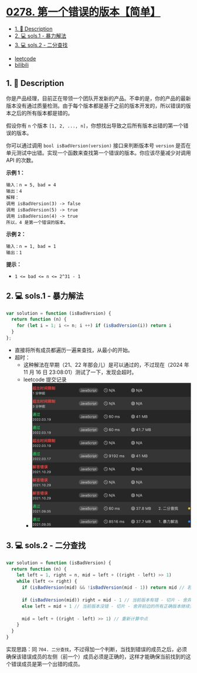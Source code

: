 # [0278. 第一个错误的版本【简单】](https://github.com/Tdahuyou/leetcode/tree/main/0278.%20%E7%AC%AC%E4%B8%80%E4%B8%AA%E9%94%99%E8%AF%AF%E7%9A%84%E7%89%88%E6%9C%AC%E3%80%90%E7%AE%80%E5%8D%95%E3%80%91)

<!-- region:toc -->
- [1. 📝 Description](#1--description-37)
- [2. 💻 sols.1 - 暴力解法](#2--sols1---暴力解法-9)
- [3. 💻 sols.2 - 二分查找](#3--sols2---二分查找)
<!-- endregion:toc -->
- [leetcode](https://leetcode.cn/problems/first-bad-version/)
- [bilibili](https://www.bilibili.com/video/BV1DivNejEb1/)

## 1. 📝 Description

你是产品经理，目前正在带领一个团队开发新的产品。不幸的是，你的产品的最新版本没有通过质量检测。由于每个版本都是基于之前的版本开发的，所以错误的版本之后的所有版本都是错的。

假设你有 `n` 个版本 `[1, 2, ..., n]`，你想找出导致之后所有版本出错的第一个错误的版本。

你可以通过调用 `bool isBadVersion(version)` 接口来判断版本号 `version` 是否在单元测试中出错。实现一个函数来查找第一个错误的版本。你应该尽量减少对调用 API 的次数。

**示例 1：**
```
输入：n = 5, bad = 4
输出：4
解释：
调用 isBadVersion(3) -> false
调用 isBadVersion(5) -> true
调用 isBadVersion(4) -> true
所以，4 是第一个错误的版本。
```
**示例 2：**
```
输入：n = 1, bad = 1
输出：1
```
**提示：**

- `1 <= bad <= n <= 2^31 - 1`

## 2. 💻 sols.1 - 暴力解法

```js
var solution = function (isBadVersion) {
  return function (n) {
    for (let i = 1; i <= n; i ++) if (isBadVersion(i)) return i
  }
};
```

- 直接将所有成员都遍历一遍来查找，从最小的开始。
- 超时：
  - 这种解法在早期（21、22 年那会儿）是可以通过的，不过现在（2024 年 11 月 16 日 23:08:01）测试了一下，发现会超时。
  - leetcode 提交记录
    - ![](assets/2024-11-16-23-09-11.png)

## 3. 💻 sols.2 - 二分查找

```js
var solution = function (isBadVersion) {
  return function (n) {
    let left = 1, right = n, mid = left + ((right - left) >> 1)
    while (left <= right) {
      if (isBadVersion(mid) && !isBadVersion(mid - 1)) return mid // 若当前版本错误，且前一个版本没错，则当前版本就是第一个错误版本。

      if (isBadVersion(mid)) right = mid - 1 // 当前版本有错 - 切片 - 舍弃后续所有错误版本继续查找。
      else left = mid + 1 // 当前版本没错 - 切片 - 舍弃前边的所有正确版本继续查找。

      mid = left + ((right - left) >> 1) // 重新计算中点
    }
  }
}
```

实现思路：同 `704. 二分查找`，不过得加一个判断，当找到错误的成员之后，必须确保该错误成员的左侧（前一个）成员必须是正确的，这样才能确保当前找到的这个错误成员是第一个出错的成员。









